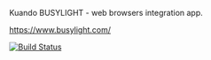 Kuando BUSYLIGHT - web browsers integration app.

https://www.busylight.com/

[![Build Status](https://travis-ci.com/andrzejo/busylight-rest-host.svg)](https://travis-ci.com/andrzejo/busylight-rest-host)

